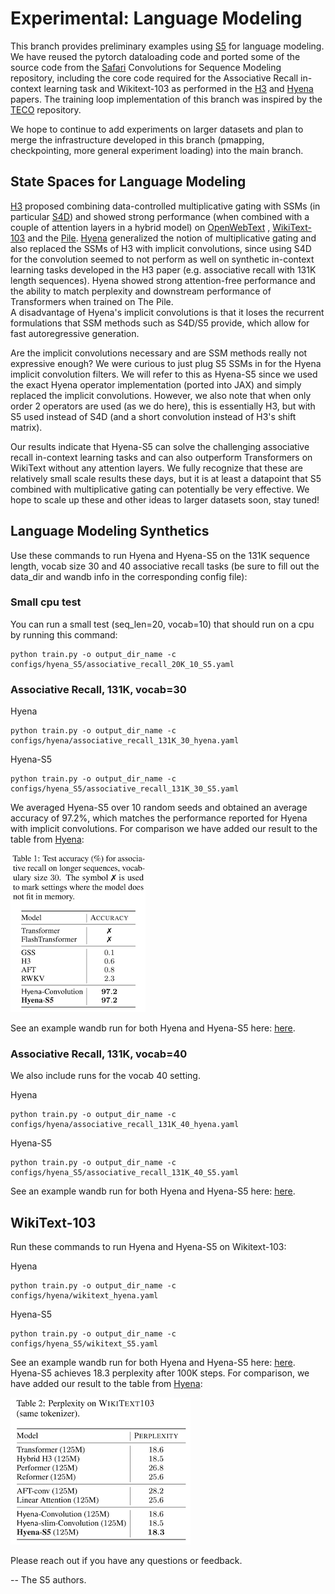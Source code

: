 # Experimental: Language Modeling

This branch provides preliminary examples using [S5](https://arxiv.org/abs/2208.04933) for language modeling. We have 
reused the pytorch dataloading code and ported some of the source code from the [Safari](https://github.com/HazyResearch/safari) Convolutions for 
Sequence Modeling repository, including the core code required for the Associative Recall in-context learning task 
and Wikitext-103 as performed in the [H3](https://arxiv.org/abs/2212.14052) and 
[Hyena](https://arxiv.org/abs/2302.10866) papers. The training loop implementation of this branch was inspired by the [TECO](https://github.com/wilson1yan/teco) repository.  

We hope to continue to add experiments on larger datasets and plan to merge the infrastructure developed in this branch (pmapping, checkpointing, more general experiment loading)
into the main branch.


## State Spaces for Language Modeling
[H3](https://arxiv.org/abs/2212.14052) proposed combining data-controlled multiplicative gating with SSMs (in particular [S4D](https://arxiv.org/abs/2206.11893)) and 
showed strong performance (when combined with a couple of attention layers in a hybrid model) on [OpenWebText](https://huggingface.co/datasets/openwebtext) , [WikiText-103](https://huggingface.co/datasets/wikitext) and the [Pile](https://pile.eleuther.ai/).
[Hyena](https://arxiv.org/abs/2302.10866) generalized the notion of multiplicative gating and also replaced the SSMs of H3 with implicit convolutions, since using S4D for the convolution seemed to not perform as well on 
synthetic in-context learning tasks developed in the H3 paper (e.g. associative recall with 131K length sequences). Hyena showed strong attention-free performance and the ability to match perplexity and downstream performance of Transformers when trained on The Pile.  
A disadvantage of Hyena's implicit convolutions is that it loses the recurrent formulations that SSM methods such as S4D/S5 provide, which allow for fast autoregressive generation.

Are the implicit convolutions necessary and are SSM methods really not expressive enough? We were curious to just plug S5 SSMs in for the Hyena implicit convolution filters. We will refer to this as Hyena-S5
since we used the exact Hyena operator implementation (ported into JAX) and simply replaced the implicit convolutions. However,
we also note that when only order 2 operators are used (as we do here), this is essentially H3, but with S5 used instead of S4D (and a short convolution instead of H3's shift matrix).

Our results indicate that Hyena-S5 can solve the challenging associative recall in-context learning tasks and can also outperform Transformers on WikiText without any attention layers. We fully recognize that these are relatively small scale results these days, but it is at least a datapoint that S5 combined with 
multiplicative gating can potentially be very effective.  We hope to scale up these and other ideas to larger datasets soon, stay tuned! 



## Language Modeling Synthetics
Use these commands to run Hyena and Hyena-S5 on the 131K sequence length, vocab size 30 and 40 associative recall tasks 
(be sure to fill out the data_dir and wandb info in the corresponding config file):

### Small cpu test
You can run a small test (seq_len=20, vocab=10) that should run on a cpu by running this command:
```commandline
python train.py -o output_dir_name -c configs/hyena_S5/associative_recall_20K_10_S5.yaml
```

### Associative Recall, 131K, vocab=30

Hyena
```commandline
python train.py -o output_dir_name -c configs/hyena/associative_recall_131K_30_hyena.yaml
```

Hyena-S5
```commandline
python train.py -o output_dir_name -c configs/hyena_S5/associative_recall_131K_30_S5.yaml
```

We averaged Hyena-S5 over 10 random seeds and obtained an average accuracy of 97.2%, which matches the performance reported for 
Hyena with implicit convolutions. For comparison we have added our result to the table from [Hyena](https://arxiv.org/abs/2302.10866):

![](Tables/assoc_recall.png)

See an example wandb run for both Hyena and Hyena-S5 here: [here](https://api.wandb.ai/links/jimmysmith1919/15am8usz). 


### Associative Recall, 131K, vocab=40
We also include runs for the vocab 40 setting. 

Hyena
```commandline
python train.py -o output_dir_name -c configs/hyena/associative_recall_131K_40_hyena.yaml
```

Hyena-S5
```commandline
python train.py -o output_dir_name -c configs/hyena_S5/associative_recall_131K_40_S5.yaml
```
See an example wandb run for both Hyena and Hyena-S5 here: [here](https://api.wandb.ai/links/jimmysmith1919/jful23a1). 


## WikiText-103
Run these commands to run Hyena and Hyena-S5 on Wikitext-103:

Hyena
```commandline
python train.py -o output_dir_name -c configs/hyena/wikitext_hyena.yaml
```

Hyena-S5
```commandline
python train.py -o output_dir_name -c configs/hyena_S5/wikitext_S5.yaml
```

See an example wandb run for both Hyena and Hyena-S5 here: [here](https://api.wandb.ai/links/jimmysmith1919/ddfhke4q). 
Hyena-S5 achieves 18.3 perplexity after 100K steps. For comparison, we have added our result to the table from [Hyena](https://arxiv.org/abs/2302.10866):

![](Tables/wikitext103.png)


Please reach out if you have any questions or feedback.

-- The S5 authors.

